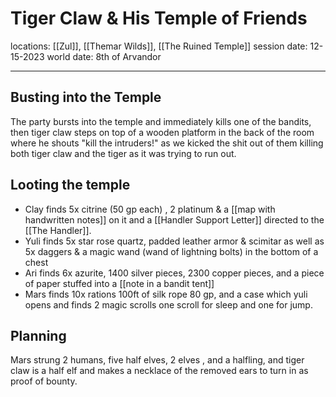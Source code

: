 # Tiger Claw & His Temple of Friends
locations: [[Zul]], [[Themar Wilds]], [[The Ruined Temple]]
session date: 12-15-2023
world date: 8th of Arvandor

----
## Busting into the Temple
The party bursts into the temple and immediately kills one of the bandits, then tiger claw steps on top of a wooden platform in the back of the room where he shouts "kill the intruders!" as we kicked the shit out of them killing both tiger claw and the tiger as it was trying to run out. 
## Looting the temple
- Clay finds 5x citrine (50 gp each) , 2 platinum & a [[map with handwritten notes]] on it and a [[Handler Support Letter]] directed to the [[The Handler]].
- Yuli finds 5x star rose quartz, padded leather armor & scimitar as well as 5x daggers & a magic wand (wand of lightning bolts) in the bottom of a chest 
- Ari finds 6x azurite, 1400 silver pieces, 2300 copper pieces, and a piece of paper stuffed into a [[note in a bandit tent]]   
- Mars finds 10x rations 100ft of silk rope 80 gp, and a case which yuli opens and finds 2 magic scrolls one scroll for sleep and one for jump.
## Planning 
Mars strung 2 humans, five half elves, 2 elves , and a halfling, and tiger claw is a half elf and makes a necklace of the removed ears to turn in as proof of bounty. 